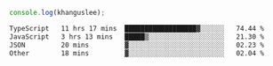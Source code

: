 ```js
console.log(khanguslee);
```

<!--START_SECTION:waka-->

```txt
TypeScript   11 hrs 17 mins  ██████████████████▓░░░░░░   74.44 %
JavaScript   3 hrs 13 mins   █████▒░░░░░░░░░░░░░░░░░░░   21.30 %
JSON         20 mins         ▓░░░░░░░░░░░░░░░░░░░░░░░░   02.23 %
Other        18 mins         ▓░░░░░░░░░░░░░░░░░░░░░░░░   02.04 %
```

<!--END_SECTION:waka-->

<!--
**khanguslee/khanguslee** is a ✨ _special_ ✨ repository because its `README.md` (this file) appears on your GitHub profile.

Here are some ideas to get you started:

- 🔭 I’m currently working on ...
- 🌱 I’m currently learning ...
- 👯 I’m looking to collaborate on ...
- 🤔 I’m looking for help with ...
- 💬 Ask me about ...
- 📫 How to reach me: ...
- 😄 Pronouns: ...
- ⚡ Fun fact: ...
-->
